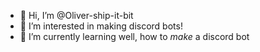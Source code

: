 - 👋 Hi, I’m @Oliver-ship-it-bit
- 👀 I’m interested in making discord bots!
- 🌱 I’m currently learning well, how to *make* a discord bot

<!---
Oliver-ship-it-bit/Oliver-ship-it-bit is a ✨ special ✨ repository because its `README.md` (this file) appears on your GitHub profile.
You can click the Preview link to take a look at your changes.
--->
